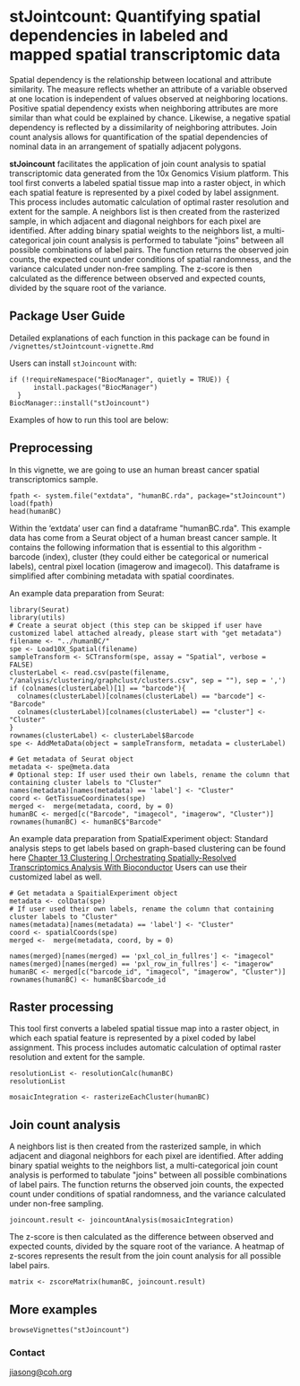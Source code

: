 # stJointcount: Quantifying spatial dependencies in labeled and mapped spatial transcriptomic data

Spatial dependency is the relationship between locational and attribute similarity. The measure reflects whether an attribute of a variable observed at one location is independent of values observed at neighboring locations. Positive spatial dependency exists when neighboring attributes are more similar than what could be explained by chance. Likewise, a negative spatial dependency is reflected by a dissimilarity of neighboring attributes. Join count analysis allows for quantification of the spatial dependencies of nominal data in an arrangement of spatially adjacent polygons. 

**stJoincount** facilitates the application of join count analysis to spatial transcriptomic data generated from the 10x Genomics Visium platform. This tool first converts a labeled spatial tissue map into a raster object, in which each spatial feature is represented by a pixel coded by label assignment. This process includes automatic calculation of optimal raster resolution and extent for the sample. A neighbors list is then created from the rasterized sample, in which adjacent and diagonal neighbors for each pixel are identified. After adding binary spatial weights to the neighbors list, a multi-categorical join count analysis is performed to tabulate "joins" between all possible combinations of label pairs. The function returns the observed join counts, the expected count under conditions of spatial randomness, and the variance calculated under non-free sampling. The z-score is then calculated as the difference between observed and expected counts, divided by the square root of the variance. 

## Package User Guide

Detailed explanations of each function in this package can be found in `/vignettes/stJointcount-vignette.Rmd`

Users can install `stJoincount` with:

```{r "install", eval = FALSE}
if (!requireNamespace("BiocManager", quietly = TRUE)) {
      install.packages("BiocManager")
  }
BiocManager::install("stJoincount")
```

Examples of how to run this tool are below:  

## Preprocessing

In this vignette, we are going to use an human breast cancer spatial transcriptomics sample.
```{r}
fpath <- system.file("extdata", "humanBC.rda", package="stJoincount")
load(fpath)
head(humanBC)
```

Within the ‘extdata’ user can find a dataframe "humanBC.rda". This example data has come from a Seurat object of a human breast cancer sample. It contains the following information that is essential to this algorithm - barcode (index), cluster (they could either be categorical or numerical labels), central pixel location (imagerow and imagecol). This dataframe is simplified after combining metadata with spatial coordinates.

An example data preparation from Seurat:
```{r, eval=FALSE}
library(Seurat)
library(utils)
# Create a seurat object (this step can be skipped if user have customized label attached already, please start with "get metadata")
filename <- "../humanBC/"
spe <- Load10X_Spatial(filename)
sampleTransform <- SCTransform(spe, assay = "Spatial", verbose = FALSE)
clusterLabel <- read.csv(paste(filename, "/analysis/clustering/graphclust/clusters.csv", sep = ""), sep = ',')
if (colnames(clusterLabel)[1] == "barcode"){
  colnames(clusterLabel)[colnames(clusterLabel) == "barcode"] <- "Barcode"
  colnames(clusterLabel)[colnames(clusterLabel) == "cluster"] <- "Cluster"
}
rownames(clusterLabel) <- clusterLabel$Barcode
spe <- AddMetaData(object = sampleTransform, metadata = clusterLabel)

# Get metadata of Seurat object
metadata <- spe@meta.data
# Optional step: If user used their own labels, rename the column that containing cluster labels to "Cluster" 
names(metadata)[names(metadata) == 'label'] <- "Cluster"
coord <- GetTissueCoordinates(spe)
merged <-  merge(metadata, coord, by = 0)
humanBC <- merged[c("Barcode", "imagecol", "imagerow", "Cluster")]
rownames(humanBC) <- humanBC$"Barcode"
```

An example data preparation from SpatialExperiment object:
Standard analysis steps to get labels based on graph-based clustering can be found here [Chapter 13 Clustering | Orchestrating Spatially-Resolved Transcriptomics Analysis With Bioconductor](https://lmweber.org/OSTA-book/clustering.html)
Users can use their customized label as well.
```{r, eval=FALSE}
# Get metadata a SpaitialExperiment object
metadata <- colData(spe)
# If user used their own labels, rename the column that containing cluster labels to "Cluster" 
names(metadata)[names(metadata) == 'label'] <- "Cluster"
coord <- spatialCoords(spe)
merged <-  merge(metadata, coord, by = 0)

names(merged)[names(merged) == 'pxl_col_in_fullres'] <- "imagecol"
names(merged)[names(merged) == 'pxl_row_in_fullres'] <- "imagerow"
humanBC <- merged[c("barcode_id", "imagecol", "imagerow", "Cluster")]
rownames(humanBC) <- humanBC$barcode_id
```

## Raster processing

This tool first converts a labeled spatial tissue map into a raster object, in which each spatial feature is represented by a pixel coded by label assignment. This process includes automatic calculation of optimal raster resolution and extent for the sample.
```{r}
resolutionList <- resolutionCalc(humanBC)
resolutionList
```

```{r}
mosaicIntegration <- rasterizeEachCluster(humanBC)
```

## Join count analysis

A neighbors list is then created from the rasterized sample, in which adjacent and diagonal neighbors for each pixel are identified. After adding binary spatial weights to the neighbors list, a multi-categorical join count analysis is performed to tabulate "joins" between all possible combinations of label pairs. The function returns the observed join counts, the expected count under conditions of spatial randomness, and the variance calculated under non-free sampling.
```{r}
joincount.result <- joincountAnalysis(mosaicIntegration)
```

The z-score is then calculated as the difference between observed and expected counts, divided by the square root of the variance. A heatmap of z-scores represents the result from the join count analysis for all possible label pairs.

```{r}
matrix <- zscoreMatrix(humanBC, joincount.result)
```

## More examples

```{r}
browseVignettes("stJoincount")
```

### Contact

jiasong@coh.org

